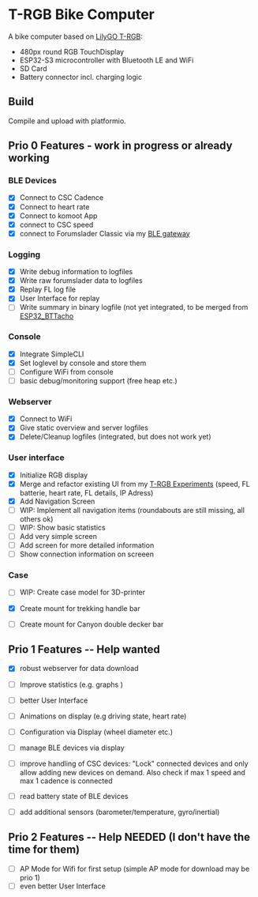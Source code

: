 # T-RGB Bike Computer

A bike computer based on [LilyGO T-RGB](https://www.lilygo.cc/products/t-rgb):

- 480px round RGB TouchDisplay
- ESP32-S3 microcontroller with Bluetooth LE and WiFi
- SD Card
- Battery connector incl. charging logic

## Build

Compile and upload with platformio. 

## Prio 0 Features - work in progress or already working

### BLE Devices
- [X] Connect to CSC Cadence
- [X] Connect to heart rate
- [X] Connect to komoot App
- [X] connect to CSC speed
- [X] connect to Forumslader Classic via my [BLE gateway](https://github.com/euphi/ESP32_FLClassic2BLE)

### Logging

- [X] Write debug information to logfiles
- [X] Write raw forumslader data to logfiles
- [X] Replay FL log file
- [X] User Interface for replay
- [ ] Write summary in binary logfile (not yet integrated, to be merged from [ESP32_BTTacho](https://github.com/euphi/ESP32_BTTacho)

### Console

- [X] Integrate SimpleCLI
- [X] Set loglevel by console and store them
- [ ] Configure WiFi from console
- [ ] basic debug/monitoring support (free heap etc.)

### Webserver
- [X] Connect to WiFi
- [X] Give static overview and server logfiles
- [X] Delete/Cleanup logfiles (integrated, but does not work yet)

### User interface

- [X] Initialize RGB display
- [X] Merge and refactor existing UI from my [T-RGB Experiments](https://github.com/euphi/T-RGB-Experiments) (speed, FL batterie, heart rate, FL details, IP Adress)
- [X] Add Navigation Screen
- [ ] WIP: Implement all navigation items (roundabouts are still missing, all others ok)
- [ ] WIP: Show basic statistics
- [ ] Add very simple screen
- [ ] Add screen for more detailed information
- [ ] Show connection information on screeen

### Case

- [ ] WIP: Create case model for 3D-printer
- [X] Create mount for trekking handle bar
- [ ] Create mount for Canyon double decker bar


## Prio 1 Features -- Help wanted

- [X] robust webserver for data download
- [ ] Improve statistics (e.g. graphs )
- [ ] better User Interface
- [ ] Animations on display (e.g driving state, heart rate)
- [ ] Configuration via Display (wheel diameter etc.)
- [ ] manage BLE devices via display
- [ ] improve handling of CSC devices: "Lock" connected devices and only allow adding new devices on demand. Also check if max 1 speed and max 1 cadence is connected
- [ ] read battery state of BLE devices
- [ ] add additional sensors (barometer/temperature, gyro/inertial)


## Prio 2 Features -- Help NEEDED (I don't have the time for them)

- [ ] AP Mode for Wifi for first setup (simple AP mode for download may be prio 1)
- [ ] even better User Interface

